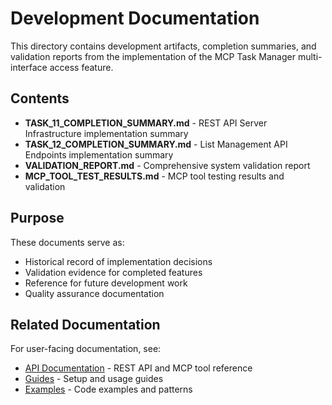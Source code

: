 # Development Documentation

This directory contains development artifacts, completion summaries, and validation reports from the implementation of the MCP Task Manager multi-interface access feature.

## Contents

- **TASK_11_COMPLETION_SUMMARY.md** - REST API Server Infrastructure implementation summary
- **TASK_12_COMPLETION_SUMMARY.md** - List Management API Endpoints implementation summary
- **VALIDATION_REPORT.md** - Comprehensive system validation report
- **MCP_TOOL_TEST_RESULTS.md** - MCP tool testing results and validation

## Purpose

These documents serve as:

- Historical record of implementation decisions
- Validation evidence for completed features
- Reference for future development work
- Quality assurance documentation

## Related Documentation

For user-facing documentation, see:

- [API Documentation](../api/) - REST API and MCP tool reference
- [Guides](../guides/) - Setup and usage guides
- [Examples](../examples/) - Code examples and patterns
